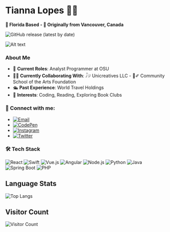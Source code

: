 # Tianna Lopes 🌴🍁

**🌴 Florida Based - 🍁 Originally from Vancouver, Canada**

![GitHub release (latest by date)](https://img.shields.io/github/v/release/TiannaLopes/zhoosh)

![Alt text](https://i.giphy.com/media/V4NSR1NG2p0KeJJyr5/giphy.gif)



### About Me
- 🏢 **Current Roles**: Analyst Programmer at OSU
- 🤝🏼 **Currently Collaborating With**:  𓃗 Unicreatives LLC - 📓✐ Community School of the Arts Foundation
- 🛳 **Past Experience**: World Travel Holdings
- 📖 **Interests**: Coding, Reading, Exploring Book Clubs

### 🤝 Connect with me:
- [![Email](https://img.shields.io/badge/Email-D14836?style=for-the-badge&logo=gmail&logoColor=white)](mailto:tiannaalinalopes@gmail.com)
- [![CodePen](https://img.shields.io/badge/CodePen-000000?style=for-the-badge&logo=codepen&logoColor=white)](https://codepen.io/tiannalopes)
- [![Instagram](https://img.shields.io/badge/Instagram-E4405F?style=for-the-badge&logo=instagram&logoColor=white)](https://www.instagram.com/tiannalopes_/)
- [![Twitter](https://img.shields.io/badge/Twitter-1DA1F2?style=for-the-badge&logo=twitter&logoColor=white)](https://twitter.com/LopesTianna)

### 🛠 Tech Stack
![React](https://img.shields.io/badge/React-20232A?style=for-the-badge&logo=react&logoColor=61DAFB)
 ![Swift](https://img.shields.io/badge/Swift-FA7343?style=for-the-badge&logo=swift&logoColor=white)
 ![Vue.js](https://img.shields.io/badge/Vue.js-35495E?style=for-the-badge&logo=vue.js&logoColor=4FC08D)
 ![Angular](https://img.shields.io/badge/Angular-DD0031?style=for-the-badge&logo=angular&logoColor=white)
 ![Node.js](https://img.shields.io/badge/Node.js-43853D?style=for-the-badge&logo=node-dot-js&logoColor=white)
 ![Python](https://img.shields.io/badge/Python-3776AB?style=for-the-badge&logo=python&logoColor=white)
 ![Java](https://img.shields.io/badge/Java-007396?style=for-the-badge&logo=java&logoColor=white)
 ![Spring Boot](https://img.shields.io/badge/Spring_Boot-6DB33F?style=for-the-badge&logo=spring-boot&logoColor=white)
 ![PHP](https://img.shields.io/badge/PHP-777BB4?style=for-the-badge&logo=php&logoColor=white)

<!-- ![Tianna's GitHub stats](https://github-readme-stats.vercel.app/api?username=TiannaLopes&show=reviews,discussions_started,discussions_answered,prs_merged,prs_merged_percentage)
![Tianna's GitHub stats](https://github-readme-stats.vercel.app/api?username=TiannaLopes&show=reviews,discussions_started,discussions_answered,prs_merged,prs_merged_percentage)
![Tianna's GitHub stats](https://github-readme-stats.vercel.app/api?username=TiannaLopes&show_icons=true&theme=radical)
[![Tianna's GitHub stats-Dark](https://github-readme-stats.vercel.app/api?username=TiannaLopes&show_icons=true&theme=dark#gh-dark-mode-only)](https://github.com/TiannaLopes/github-readme-stats#gh-dark-mode-only)
[![Tianna's GitHub stats-Light](https://github-readme-stats.vercel.app/api?username=TiannaLopes&show_icons=true&theme=default#gh-light-mode-only)](https://github.com/TiannaLopes/github-readme-stats#gh-light-mode-only)
[![Tianna's WakaTime stats](https://github-readme-stats.vercel.app/api/wakatime?username=ffflabs)](https://github.com/TiannaLopes/github-readme-stats)
![Top Langs](https://github-readme-stats.vercel.app/api/top-langs/?username=TiannaLopes&hide_progress=true) -->

## Language Stats
![Top Langs](https://github-readme-stats.vercel.app/api/top-langs/?username=TiannaLopes&hide_progress=true)

## Visitor Count 
![Visitor Count](https://komarev.com/ghpvc/?username=TiannaLopes&style=for-the-badge&color=ff69b4)



